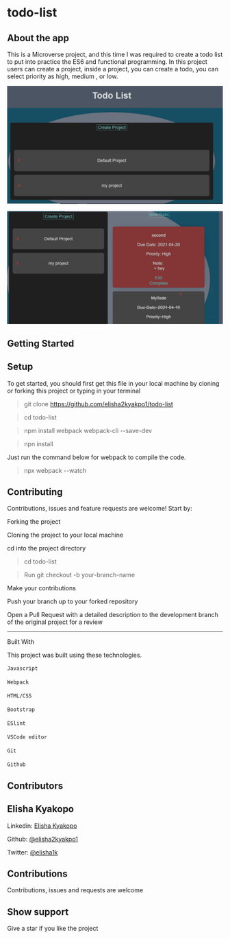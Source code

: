 # todo-list

## About the app

This is a Microverse project, and this time I was required to create a todo list to put into practice the ES6 and functional programming.
In this project users can create a project, inside a project, you can create a todo, you can select priority as high, medium , or low.

![Project titles!](dist/img/projects.png)

![Project and todos!](dist/img/todo_and_project.png)

## Getting Started

## Setup

To get started, you should first get this file in your local machine by cloning or forking this project or typing in your terminal

> git clone https://github.com/elisha2kyakpo1/todo-list

> cd todo-list

> npm install webpack webpack-cli --save-dev

> npn install

Just run the command below for webpack to compile the code.

> npx webpack --watch

## Contributing

Contributions, issues and feature requests are welcome! Start by:

Forking the project

Cloning the project to your local machine

cd into the project directory

> cd todo-list

> Run git checkout -b your-branch-name

Make your contributions

Push your branch up to your forked repository

Open a Pull Request with a detailed description to the development branch of the original project for a review

---

Built With

This project was built using these technologies.

```
Javascript

Webpack

HTML/CSS

Bootstrap

ESlint

VSCode editor

Git

Github
```

## Contributors

## Elisha Kyakopo

  Linkedin: [Elisha Kyakopo](https://www.linkedin.com/in/elisha-kyakopo/)

  Github: [@elisha2kyakpo1](https://github.com/elisha2kyakpo1)

  Twitter: [@elisha1k](https://twitter.com/Elisha1k)

## Contributions

Contributions, issues and requests are welcome

## Show support

Give a star if you like the project

